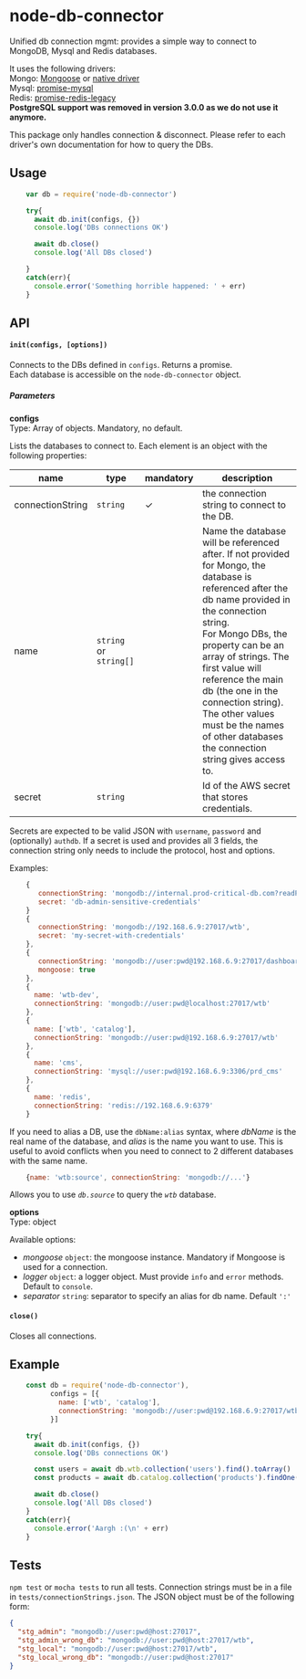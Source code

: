 # node-db-connector
Unified db connection mgmt: provides a simple way to connect to MongoDB, Mysql and Redis databases.

It uses the following drivers:  
Mongo: [Mongoose](http://mongoosejs.com/) or [native driver](http://mongodb.github.io/node-mongodb-native/4.2/)  
Mysql: [promise-mysql](https://github.com/lukeb-uk/node-promise-mysql)  
Redis: [promise-redis-legacy](https://github.com/swaven/promise-redis-legacy)  
**PostgreSQL support was removed in version 3.0.0 as we do not use it anymore.**

This package only handles connection & disconnect. Please refer to each driver's own documentation for how to query the DBs.


## Usage

````javascript
    var db = require('node-db-connector')

    try{      
      await db.init(configs, {})
      console.log('DBs connections OK')

      await db.close()
      console.log('All DBs closed')

    }
    catch(err){
      console.error('Something horrible happened: ' + err)
    }
````

## API

#### `init(configs, [options])`

Connects to the DBs defined in `configs`.  Returns a promise.  
Each database is accessible on the `node-db-connector` object.

##### Parameters

**configs**  
Type: Array of objects. Mandatory, no default.

Lists the databases to connect to. Each element is an object with the following properties:  

name | type | mandatory | description
-|-|-|-
connectionString | `string` | ✓ | the connection string to connect to the DB.  
name | `string` or `string[]` | | Name the database will be referenced after. If not provided for Mongo, the database is referenced after the db name provided in the connection string.<br>For Mongo DBs, the property can be an array of strings. The first value will reference the main db (the one  in the connection string). The other values must be the names of other databases the connection string gives access to.  
secret | `string` | | Id of the AWS secret that stores credentials.

Secrets are expected to be valid JSON with `username`, `password` and (optionally) `authdb`. If a secret is used and provides all 3 fields, the connection string only needs to include the protocol, host and options.

Examples:

````javascript
    {
       connectionString: 'mongodb://internal.prod-critical-db.com?readPreference=primary',
       secret: 'db-admin-sensitive-credentials'
    }
    {
       connectionString: 'mongodb://192.168.6.9:27017/wtb',
       secret: 'my-secret-with-credentials'
    },
    {
       connectionString: 'mongodb://user:pwd@192.168.6.9:27017/dashboard',
       mongoose: true
    },
    {
      name: 'wtb-dev',
      connectionString: 'mongodb://user:pwd@localhost:27017/wtb'
    },
    {
      name: ['wtb', 'catalog'],
      connectionString: 'mongodb://user:pwd@192.168.6.9:27017/wtb'
    },
    {
      name: 'cms',
      connectionString: 'mysql://user:pwd@192.168.6.9:3306/prd_cms'
    },
    {
      name: 'redis',
      connectionString: 'redis://192.168.6.9:6379'
    }
````

If you need to alias a DB, use the `dbName:alias` syntax, where *dbName* is the real name of the database, and *alias* is the name you want to use. This is useful to avoid conflicts when you need to connect to 2 different databases with the same name.

````javascript
    {name: 'wtb:source', connectionString: 'mongodb://...'}
````
Allows you to use *`db.source`* to query the *`wtb`* database.


**options**  
Type: object

Available options:  
- *mongoose* `object`: the mongoose instance. Mandatory if Mongoose is used for a connection.
- *logger* `object`: a logger object. Must provide `info` and `error` methods. Default to `console`.
- *separator* `string`: separator to specify an alias for db name. Default `':'`


#### `close()`

Closes all connections.

## Example

````javascript
    const db = require('node-db-connector'),
          configs = [{
            name: ['wtb', 'catalog'],
            connectionString: 'mongodb://user:pwd@192.168.6.9:27017/wtb'
          }]

    try{      
      await db.init(configs, {})    
      console.log('DBs connections OK')

      const users = await db.wtb.collection('users').find().toArray()    
      const products = await db.catalog.collection('products').findOne({_id: 42})    

      await db.close()
      console.log('All DBs closed')
    }
    catch(err){
      console.error('Aargh :(\n' + err)
    }
````

## Tests

`npm test` or `mocha tests` to run all tests. Connection strings must be in a file in `tests/connectionStrings.json`. The JSON object must be of the following form:

````json
{
  "stg_admin": "mongodb://user:pwd@host:27017",
  "stg_admin_wrong_db": "mongodb://user:pwd@host:27017/wtb",
  "stg_local": "mongodb://user:pwd@host:27017/wtb",
  "stg_local_wrong_db": "mongodb://user:pwd@host:27017"
}

````
